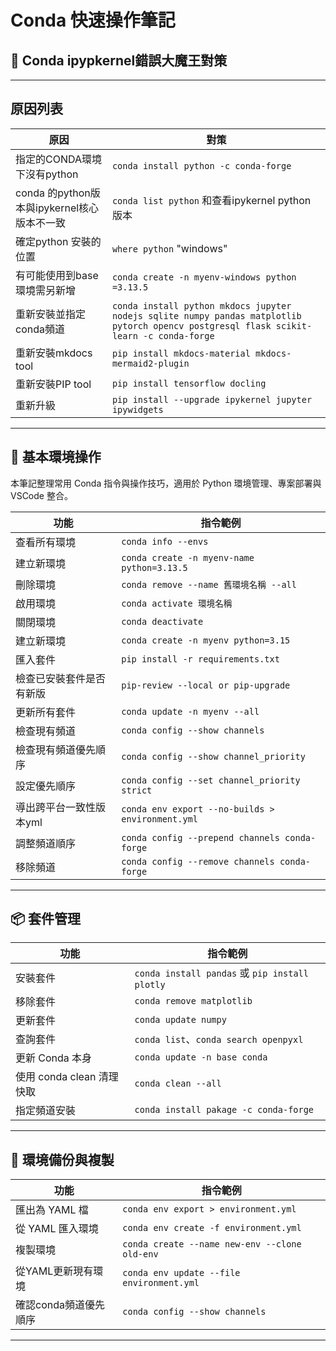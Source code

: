 # Conda 快速操作筆記

## 🧪 Conda ipypkernel錯誤大魔王對策

---

## 原因列表

| 原因       | 對策                                      |
|------------|-----------------------------------------------|
| 指定的CONDA環境下沒有python | `conda install python -c conda-forge`|
| conda 的python版本與ipykernel核心版本不一致  | `conda list python` 和查看ipykernel python版本    |
| 確定python 安裝的位置 | `where python` "windows"|
| 有可能使用到base環境需另新增 | `conda create -n myenv-windows python =3.13.5` |
| 重新安裝並指定conda頻道 | `conda install python mkdocs jupyter nodejs sqlite numpy pandas matplotlib pytorch opencv postgresql flask scikit-learn -c conda-forge`|
| 重新安裝mkdocs tool | `pip install mkdocs-material mkdocs-mermaid2-plugin`|
| 重新安裝PIP tool | `pip install tensorflow docling`|
| 重新升級 | `pip install --upgrade ipykernel jupyter ipywidgets`|

---

## 🎯 基本環境操作

本筆記整理常用 Conda 指令與操作技巧，適用於 Python 環境管理、專案部署與 VSCode 整合。

| 功能       | 指令範例                                      |
|------------|-----------------------------------------------|
| 查看所有環境 | `conda info --envs`                           |
| 建立新環境   | `conda create -n myenv-name python=3.13.5`         |
| 刪除環境     | `conda remove --name 舊環境名稱 --all`        |
| 啟用環境     | `conda activate 環境名稱`                     |
| 關閉環境     | `conda deactivate`                            |
| 建立新環境    | `conda create -n myenv python=3.15`          |
| 匯入套件    | `pip install -r requirements.txt`          |
| 檢查已安裝套件是否有新版    | `pip-review --local or pip-upgrade`   |
| 更新所有套件    | `conda update -n myenv --all`      |
| 檢查現有頻道    | `conda config --show channels`     |
| 檢查現有頻道優先順序    | `conda config --show channel_priority`     |
| 設定優先順序    | `conda config --set channel_priority strict`     |
| 導出跨平台一致性版本yml    | `conda env export --no-builds > environment.yml`     |
| 調整頻道順序   | `conda config --prepend channels conda-forge`     |
| 移除頻道   | `conda config --remove channels conda-forge`     |

---

## 📦 套件管理

| 功能         | 指令範例                              |
|--------------|---------------------------------------|
| 安裝套件     | `conda install pandas` 或 `pip install plotly` |
| 移除套件     | `conda remove matplotlib`             |
| 更新套件     | `conda update numpy`                  |
| 查詢套件     | `conda list`、`conda search openpyxl` |
| 更新 Conda 本身 | `conda update -n base conda`            |
| 使用 conda clean 清理快取 | `conda clean --all`            |
| 指定頻道安裝 | `conda install pakage -c conda-forge`  |

---

## 🔧 環境備份與複製

| 功能           | 指令範例                                         |
|----------------|--------------------------------------------------|
| 匯出為 YAML 檔   | `conda env export > environment.yml`            |
| 從 YAML 匯入環境 | `conda env create -f environment.yml`           |
| 複製環境        | `conda create --name new-env --clone old-env`   |
| 從YAML更新現有環境        | `conda env update --file environment.yml`|
| 確認conda頻道優先順序     | `conda config --show channels`|

---
[//]: 確認conda頻道優先順序 (這是一段註解)
